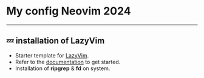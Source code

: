 # My config Neovim 2024
---

## 💤 installation of LazyVim

- Starter template for [LazyVim](https://github.com/LazyVim/LazyVim).
- Refer to the [documentation](https://lazyvim.github.io/installation) to get started.
- Installation of **ripgrep** & **fd** on system.



